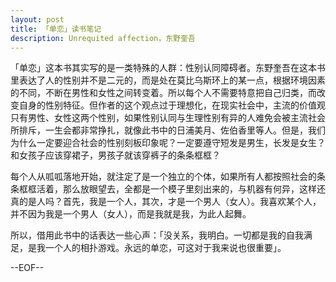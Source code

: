 ```yaml
---
layout: post
title: 「单恋」读书笔记
description: Unrequited affection，东野奎吾
---
```

「单恋」这本书其实写的是一类特殊的人群：性别认同障碍者。东野奎吾在这本书里表达了人的性别并不是二元的，而是处在莫比乌斯环上的某一点，根据环境因素的不同，不断在男性和女性之间转变着。所以每个人不需要特意把自己归类，而改变自身的性别特征。但作者的这个观点过于理想化，在现实社会中，主流的价值观只有男性、女性这两个性别，如果性别认同与生理性别有异的人难免会被主流社会所排斥，一生会都非常挣扎，就像此书中的日浦美月、佐伯香里等人。但是，我们为什么一定要迎合社会的性别刻板印象呢？一定要遵守短发是男生，长发是女生？和女孩子应该穿裙子，男孩子就该穿裤子的条条框框？

每个人从呱呱落地开始，就注定了是一个独立的个体，如果所有人都按照社会的条条框框活着，那么放眼望去，全都是一个模子里刻出来的，与机器有何异，这样还真的是人吗？首先，我是一个人，其次，才是一个男人（女人）。我喜欢某个人，并不因为我是一个男人（女人），而是我就是我，为此人起舞。

所以，借用此书中的话表达一些心声：「没关系，我明白。一切都是我的自我满足，是我一个人的相扑游戏。永远的单恋，可这对于我来说也很重要」。


--EOF--
